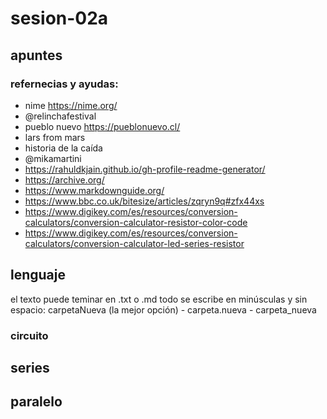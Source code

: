 # sesion-02a

## apuntes

### refernecias y ayudas:

- nime https://nime.org/
- @relinchafestival
- pueblo nuevo https://pueblonuevo.cl/
- lars from mars
- historia de la caída
- @mikamartini
- https://rahuldkjain.github.io/gh-profile-readme-generator/
- https://archive.org/
- https://www.markdownguide.org/
- https://www.bbc.co.uk/bitesize/articles/zqryn9q#zfx44xs
- https://www.digikey.com/es/resources/conversion-calculators/conversion-calculator-resistor-color-code
- https://www.digikey.com/es/resources/conversion-calculators/conversion-calculator-led-series-resistor

## lenguaje
el texto puede teminar en .txt o .md
todo se escribe en minúsculas y sin espacio: carpetaNueva (la mejor opción) - carpeta.nueva - carpeta_nueva

### circuito

## series

## paralelo




